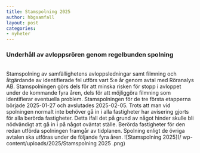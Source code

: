 ```yaml
--- 
title: Stamspolning 2025
author: hbgsamfall
layout: post
categories:
- nyheter
---
```

### Underhåll av avloppsrören genom regelbunden spolning 
<BR>  
Stamspolning av samfällighetens avloppsledningar samt filmning och åtgärdande av identifierade fel utförs vart 5:e år genom avtal med Röranalys AB.
Stamspolningen görs dels för att minska risken för stopp i avloppet under de kommande fyra åren, dels för att möjliggöra filmning som identifierar eventuella problem.
Stamspolningen för de tre första etapperna började 2025-01-27 och avslutades 2025-02-05. Trots att man vid spolningen normalt inte behöver gå in i alla fastigheter har avisering gjorts för alla berörda fastigheter. Detta ifall det på grund av något hinder skulle bli nödvändigt att gå in i på något oväntat ställe.
Berörda fastigheter för den redan utförda spolningen framgår av tidplanen. Spolning enligt de övriga avtalen ska utföras under de följande fyra åren. 
![Stamspolning 2025](/ wp-content/uploads/2025/Stamspolning 2025 .png)
